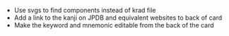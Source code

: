- Use svgs to find components instead of krad file
- Add a link to the kanji on JPDB and equivalent websites to back of card
- Make the keyword and mnemonic editable from the back of the card
